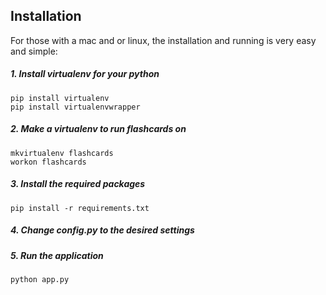 Installation
---

For those with a mac and or linux, the installation and running is very easy and simple:

##### 1. Install virtualenv for your python

  ```
  pip install virtualenv
  pip install virtualenvwrapper
  ```

##### 2. Make a virtualenv to run flashcards on

  ```
  mkvirtualenv flashcards
  workon flashcards
  ```

##### 3. Install the required packages

  ```
  pip install -r requirements.txt
  ```

##### 4. Change config.py to the desired settings
##### 5. Run the application

  ```
  python app.py
  ```



